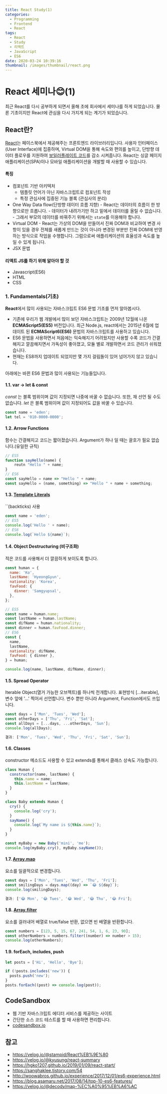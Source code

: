 ```yaml
---
title: React Study(1)
categories:
  - Programming
  - Frontend
  - React
tags:
  - React
  - Study
  - 리액트
  - JavaScript
  - ES6
date: 2020-03-24 10:39:16
thumbnail: /images/thumbnail/react.png
---
```


# React 세미나😊(1)

최근 React를 다시 공부하게 되면서 올해 초에 회사에서 세미나를 하게 되었습니다. 물론 기초이지만 React에 관심을 다시 가지게 되는 계기가 되었습니다.

## React란?

[React](https://ko.reactjs.org/)는 페이스북에서 제공해주는 프론트엔드 라이브러리입니다. 사용자 인터페이스(User Interface)에 집중하며, Virtual DOM을 통해 속도와 편의를 높이고, 단방향 데이터 플로우를 지원하여 [보일러플레이트 코드](http://web-front-end.tistory.com/27)를 감소 시켜줍니다. React는 싱글 페이지 애플리케이션(SPA)이나 모바일 애플리케이션을 개발할 때 사용할 수 있습니다.

#### 특징

- 컴포넌트 기반 아키텍처
  - 템플릿 언어가 아닌 자바스크립트로 컴포넌트 작성
  - 특정 관심사에 집중된 기능 블록 (관심사의 분리)
- One Way Data flow(단방향 데이터 흐름 지향) - React는 데이터의 흐름이 한 방향으로만 흐릅니다. - 데이터가 내려가기만 하고 밑에서 데이터를 올릴 수 없습니다. - 그래서 부모의 데이터를 바꿔주기 위해서는 `state`를 이용해야 합니다.
- Virtual DOM - React는 가상의 DOM을 만들어서 진짜 DOM과 비교하여 변경 사항이 있을 경우 전체를 새롭게 만드는 것이 아니라 변경된 부분만 진짜 DOM에 반영하는 방식으로 작업을 수행합니다. 그럼으로써 애플리케이션의 효율성과 속도를 높일 수 있게 됩니다.
- JSX 문법

#### 리액트 JS를 하기 위해 알아야 할 것

- Javascript(ES6)
- HTML
- CSS

### 1. Fundamentals(기초)

**React**에서 많이 사용되는 자바스크립트 ES6 문법 기초를 먼저 알아봅시다.

- 기존에 우리가 웹 개발에서 많이 보던 자바스크립트는 2009년 12월에 나온 **ECMAScript5(ES5)** 버전입니다. 최근 Node.js, react에서는 2015년 6월에 업데이트 된 **ECMAScript6(ES6)** 문법의 자바스크립트를 사용하고 있습니다.
- ES6 문법을 사용하면서 처음에는 익숙해지기 어려웠지만 사용할 수록 코드가 간결해지고 깔끔해지면서 가독성이 좋아졌고, 모듈 별로 개발하면서 코드 관리가 쉬워졌습니다.
- 현재는 ES8까지 업데이트 되었지만 몇 가지 걸림돌이 있어 넘어가지 않고 있습니다.

아래에는 바뀐 ES6 문법과 많이 사용되는 기능들입니다.

#### 1.1. var -> let & const

_const_ 는 블록 범위이며 값이 지정되면 나중에 바꿀 수 없습니다. 또한, 재 선언 될 수도 없습니다.
_let_ 은 블록 범위이며 값이 지정되어도 값을 바꿀 수 있습니다.

```js
const name = 'eden';
let tel = '010-0000-0000';
```

#### 1.2. Arrow Functions

함수는 간결해지고 코드는 짧아졌습니다.
Argument가 하나 일 때는 괄호가 필요 없습니다.(유일한 규칙)

```js
// ES5
function sayHello(name) {
	reutn "Hello " + name;
}
// ES6
const sayHello = name => "Hello " + name;
const sayHello = (name, something) => "Hello " + name + something;
```

#### 1.3. [Template Literals](https://developer.mozilla.org/ko/docs/Web/JavaScript/Reference/Template_literals)

``(backticks) 사용

```jsx
const name = 'eden';
// ES5
console.log('Hello ' + name);
// ES6
console.log(`Hello ${name}`);
```

#### 1.4. Object Destructuring (비구조화)

적은 코드를 사용해서 더 깔끔하게 보이도록 합니다.

```js
const human = {
  name: 'Ko',
  lastName: 'HyeongGyun',
  nationality: 'Korea',
  favFood: {
    dinner: 'Samgyupsal',
  },
};

// ES5
const name = human.name;
const lastName = human.lastName;
const difName = human.nationality;
const dinner = human.favFood.dinner;
// ES6
const {
  name,
  lastName,
  nationality: difName,
  favFood: { dinner },
} = human;

console.log(name, lastName, difName, dinner);
```

#### 1.5. Spread Operator

Iterable Object(열거 가능한 오브젝트)를 하나씩 전개합니다.
표현방식 […iterable], 변수 앞에 '…' 찍어서 선언합니다.
변수 뿐만 아니라 Argument, Function에서도 쓰입니다.

```js
const days = ['Mon', 'Tues', 'Wed'];
const otherDays = ['Thu', 'Fri', 'Sat'];
const allDays = [...days, ...otherDays, 'Sun'];
console.log(allDays);

결과: ['Mon', 'Tues', 'Wed', 'Thu', 'Fri', 'Sat', 'Sun'];
```

#### 1.6. Classes

constructor 메소드도 사용할 수 있고 extends를 통해서 클래스 상속도 가능합니다.

```js
class Human {
  constructor(name, lastName) {
    this.name = name;
    this.lastName = lastName;
  }
}

class Baby extends Human {
  cry() {
    console.log('cry');
  }
  sayName() {
    console.log(`My name is ${this.name}`);
  }
}

const myBaby = new Baby('mini', 'me');
console.log(myBaby.cry(), myBaby.sayName());
```

#### 1.7. [Array.map](https://developer.mozilla.org/ko/docs/Web/JavaScript/Reference/Global_Objects/Array/map)

요소를 일괄적으로 변경합니다.

```js
const days = ['Mon', 'Tues', 'Wed', 'Thu', 'Fri'];
const smilingDays = days.map((day) => `😂 ${day}`);
console.log(smilingDays);

결과: ['😂 Mon', '😂 Tues', '😂 Wed', '😂 Thu', '😂 Fri'];
```

#### 1.8. [Array.filter](https://developer.mozilla.org/ko/docs/Web/JavaScript/Reference/Global_Objects/Array/filter)

요소를 걸러내어 배열로 true/false 반환, 없으면 빈 배열을 반환합니다.

```js
const numbers = [123, 5, 15, 67, 241, 54, 1, 6, 23, 90];
const otherNumbers = numbers.filter((number) => number > 15);
console.log(otherNumbers);
```

#### 1.9. forEach, includes, push

```js
let posts = ['Hi', 'Hello', 'Bye'];

if (!posts.includes('new')) {
  posts.push('new');
}
posts.forEach((post) => console.log(post));
```

## CodeSandbox

- 웹 기반 자바스크립트 에디터 서비스를 제공하는 사이트
- 간단한 소스 코드 테스트를 할 때 사용하면 편리합니다.
- [codesandbox.io](https://codesandbox.io/s/es6-fundamentals-d4i70)

## 참고

- https://velog.io/@stampid/React%EB%9E%80
- https://velog.io/@kyusung/react-summary
- https://hgko1207.github.io/2019/01/09/react-start/
- https://sanghaklee.tistory.com/54
- http://woowabros.github.io/experience/2017/12/01/es6-experience.html
- https://blog.asamaru.net/2017/08/14/top-10-es6-features/
- https://velog.io/@decody/map-%EC%A0%95%EB%A6%AC
